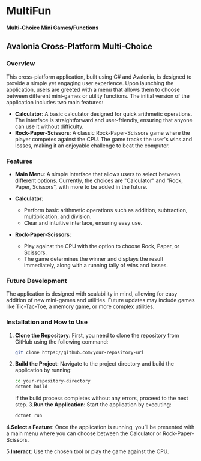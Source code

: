 # MultiFun
**Multi-Choice Mini Games/Functions**

## Avalonia Cross-Platform Multi-Choice

### Overview
This cross-platform application, built using C# and Avalonia, is designed to provide a simple yet engaging user experience. Upon launching the application, users are greeted with a menu that allows them to choose between different mini-games or utility functions. The initial version of the application includes two main features:

- **Calculator**: A basic calculator designed for quick arithmetic operations. The interface is straightforward and user-friendly, ensuring that anyone can use it without difficulty.
- **Rock-Paper-Scissors**: A classic Rock-Paper-Scissors game where the player competes against the CPU. The game tracks the user's wins and losses, making it an enjoyable challenge to beat the computer.

### Features
- **Main Menu**: A simple interface that allows users to select between different options. Currently, the choices are "Calculator" and "Rock, Paper, Scissors", with more to be added in the future.
  
- **Calculator**:
  - Perform basic arithmetic operations such as addition, subtraction, multiplication, and division.
  - Clear and intuitive interface, ensuring easy use.

- **Rock-Paper-Scissors**:
  - Play against the CPU with the option to choose Rock, Paper, or Scissors.
  - The game determines the winner and displays the result immediately, along with a running tally of wins and losses.

### Future Development
The application is designed with scalability in mind, allowing for easy addition of new mini-games and utilities. Future updates may include games like Tic-Tac-Toe, a memory game, or more complex utilities.

### Installation and How to Use

1. **Clone the Repository**: First, you need to clone the repository from GitHub using the following command:
   ```bash
   git clone https://github.com/your-repository-url
2. **Build the Project**: Navigate to the project directory and build the application by running:
   ```bash
   cd your-repository-directory
   dotnet build
   ```
   If the build process completes without any errors, proceed to the next step.
3.**Run the Application**: Start the application by executing:
   ```bash 
   dotnet run
   ```
4.**Select a Feature**: Once the application is running, you’ll be presented with a main menu where you can choose between the Calculator or Rock-Paper-Scissors.

5.**Interact**: Use the chosen tool or play the game against the CPU.






   

